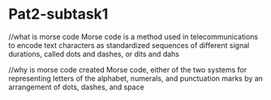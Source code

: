 # Pat2-subtask1
//what is morse code
Morse code is a method used in telecommunications to encode text characters as standardized sequences of different signal durations, called dots and dashes, or dits and dahs

//why is morse code created
Morse code, either of the two systems for representing letters of the alphabet, numerals, and punctuation marks by an arrangement of dots, dashes, and space 
